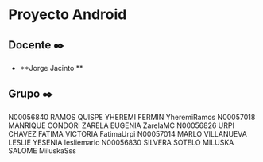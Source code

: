 # Proyecto Android

## Docente ✒️

* **Jorge Jacinto **

## Grupo  ✒️
N00056840	RAMOS	QUISPE	YHEREMI FERMIN	YheremiRamos
N00057018	MANRIQUE	CONDORI	ZARELA EUGENIA	ZarelaMC
N00056826	URPI	CHAVEZ	FATIMA VICTORIA	FatimaUrpi
N00057014	MARLO	VILLANUEVA	LESLIE YESENIA	lesliemarlo
N00056830	SILVERA	SOTELO	MILUSKA SALOME	MiluskaSss


